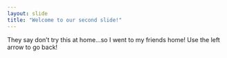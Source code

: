 ```yaml
---
layout: slide
title: "Welcome to our second slide!"
---
```

They say don’t try this at home…so I went to my friends home!
Use the left arrow to go back!
